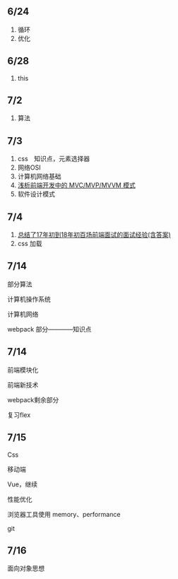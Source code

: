 ## 6/24

1. 循环
2. 优化



## 6/28

1. this

## 7/2

1. 算法

## 7/3

1. css　知识点，元素选择器
2. 网络OSI
3. 计算机网络基础
4. [浅析前端开发中的 MVC/MVP/MVVM 模式](<https://juejin.im/post/593021272f301e0058273468>)
5. 软件设计模式

## 7/4

1. [总结了17年初到18年初百场前端面试的面试经验(含答案)](<https://juejin.im/post/5b44a485e51d4519945fb6b7#heading-92>)
2. css 加载

## 7/14

部分算法

计算机操作系统

计算机网络

webpack 部分————知识点

## 7/14

前端模块化

前端新技术

webpack剩余部分

复习flex

## 7/15

Css 

移动端

Vue，继续

性能优化

浏览器工具使用 memory、performance

git

## 7/16

面向对象思想